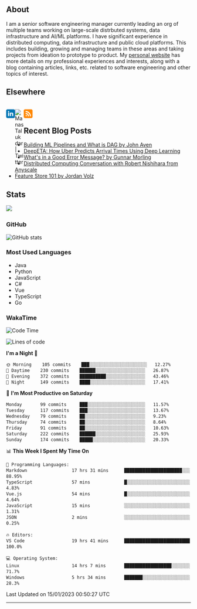 ## About

I am a senior software engineering manager currently leading an org of multiple teams working on large-scale distrbuted systems, data infrastructure and AI/ML platforms. I have significant experience in distributed computing, data infrastructure and public cloud platforms. This includes building, growing and managing teams in these areas and taking projects from ideation to prototype to product. My [personal website](https://manastalukdar.github.io/) has more details on my professional experiences and interests, along with a blog containing articles, links, etc. related to software engineering and other topics of interest.

## Elsewhere

</br>

<a href="https://www.linkedin.com/in/manastalukdar" target="_blank">
  <img align="left" alt="Manas Talukdar | Linkedin" width="24px" src="https://raw.githubusercontent.com/edent/SuperTinyIcons/master/images/svg/linkedin.svg" />
</a>
<a href="https://www.twitter.com/manastalukdar" target="_blank">
  <img align="left" alt="Manas Talukdar | Twitter" width="24px" src="https://github.com/TheDudeThatCode/TheDudeThatCode/blob/master/Assets/Twitter.svg" />
</a>
<a href="https://manastalukdar.github.io/" target="_blank">
  <img align="left" alt="Manas Talukdar | Website" width="24px" src="https://github.com/edent/SuperTinyIcons/blob/master/images/svg/rss.svg" />
</a>

</br>

## Recent Blog Posts

<!-- BLOG:START -->
- [Building ML Pipelines and What is DAG by John Aven](https://manastalukdar.github.io/blog/2022/03/21/building-ml-pipelines-dag/)
- [DeepETA: How Uber Predicts Arrival Times Using Deep Learning](https://manastalukdar.github.io/blog/2022/03/21/deepeta-uber-predicts-arrival-times-deep-learning/)
- [What&#39;s in a Good Error Message? by Gunnar Morling](https://manastalukdar.github.io/blog/2022/02/11/good-error-message-gunnar-morling/)
- [Distributed Computing Conversation with Robert Nishihara from Anyscale](https://manastalukdar.github.io/blog/2022/01/24/distributed-computing-conversation-robert-nishihara-anyscale/)
- [Feature Store 101 by Jordan Volz](https://manastalukdar.github.io/blog/2022/01/22/feature-store-101-jordan-volz/)
<!-- BLOG:END -->

## Stats

![](https://komarev.com/ghpvc/?username=manastalukdar)

### GitHub

![GitHub stats](https://github-readme-stats.vercel.app/api?username=manastalukdar&show_icons=true&hide_border=true&hide_rank=true&hide_title=true&icon_color=79ff97&text_color=cecac3&bg_color=4d4b4b)

### Most Used Languages

- Java
- Python
- JavaScript
- C#
- Vue
- TypeScript
- Go

<!--
![Top Langs](https://github-readme-stats.vercel.app/api/top-langs/?username=manastalukdar&layout=compact&hide_border=true&hide_title=true&icon_color=79ff97&text_color=cecac3&bg_color=4d4b4b)
-->

### WakaTime

<!--START_SECTION:waka-->
![Code Time](http://img.shields.io/badge/Code%20Time-3%2C197%20hrs%2013%20mins-blue)

![Lines of code](https://img.shields.io/badge/From%20Hello%20World%20I%27ve%20Written-43%20Thousand%20lines%20of%20code-blue)

**I'm a Night 🦉** 

```text
🌞 Morning    105 commits    ███░░░░░░░░░░░░░░░░░░░░░░   12.27% 
🌆 Daytime    230 commits    ██████░░░░░░░░░░░░░░░░░░░   26.87% 
🌃 Evening    372 commits    ██████████░░░░░░░░░░░░░░░   43.46% 
🌙 Night      149 commits    ████░░░░░░░░░░░░░░░░░░░░░   17.41%

```
📅 **I'm Most Productive on Saturday** 

```text
Monday       99 commits     ███░░░░░░░░░░░░░░░░░░░░░░   11.57% 
Tuesday      117 commits    ███░░░░░░░░░░░░░░░░░░░░░░   13.67% 
Wednesday    79 commits     ██░░░░░░░░░░░░░░░░░░░░░░░   9.23% 
Thursday     74 commits     ██░░░░░░░░░░░░░░░░░░░░░░░   8.64% 
Friday       91 commits     ██░░░░░░░░░░░░░░░░░░░░░░░   10.63% 
Saturday     222 commits    ██████░░░░░░░░░░░░░░░░░░░   25.93% 
Sunday       174 commits    █████░░░░░░░░░░░░░░░░░░░░   20.33%

```


📊 **This Week I Spent My Time On** 

```text
💬 Programming Languages: 
Markdown                 17 hrs 31 mins      ██████████████████████░░░   88.95% 
TypeScript               57 mins             █░░░░░░░░░░░░░░░░░░░░░░░░   4.83% 
Vue.js                   54 mins             █░░░░░░░░░░░░░░░░░░░░░░░░   4.64% 
JavaScript               15 mins             ░░░░░░░░░░░░░░░░░░░░░░░░░   1.31% 
JSON                     2 mins              ░░░░░░░░░░░░░░░░░░░░░░░░░   0.25%

🔥 Editors: 
VS Code                  19 hrs 41 mins      █████████████████████████   100.0%

💻 Operating System: 
Linux                    14 hrs 7 mins       ██████████████████░░░░░░░   71.7% 
Windows                  5 hrs 34 mins       ███████░░░░░░░░░░░░░░░░░░   28.3%

```


 Last Updated on 15/01/2023 00:50:27 UTC
<!--END_SECTION:waka-->

---

<!--

**manastalukdar/manastalukdar** is a ✨ _special_ ✨ repository because its `README.md` (this file) appears on your GitHub profile.

Here are some ideas to get you started:

- 🔭 I’m currently working on ...
- 🌱 I’m currently learning ...
- 👯 I’m looking to collaborate on ...
- 🤔 I’m looking for help with ...
- 💬 Ask me about ...
- 📫 How to reach me: ...
- 😄 Pronouns: ...
- ⚡ Fun fact: ...
-->
